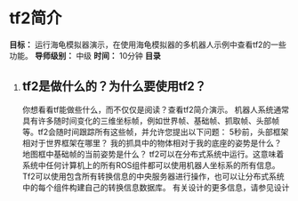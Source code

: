 # tf2简介



**目标：** 运行海龟模拟器演示，在使用海龟模拟器的多机器人示例中查看tf2的一些功能。
**导师级别：** 中级
**时间：** 10分钟
**目录** 


  1. ## tf2是做什么的？为什么要使用tf2？

      你想看看tf能做些什么，而不仅仅是阅读？查看tf2简介演示。
      机器人系统通常具有许多随时间变化的三维坐标帧，例如世界帧、基础帧、抓取帧、头部帧等。tf2会随时间跟踪所有这些帧，并允许您提出以下问题：
      5秒前，头部框架相对于世界框架在哪里？
      我的抓具中的物体相对于我的底座的姿势是什么？
      地图框中基础帧的当前姿势是什么？
      tf2可以在分布式系统中运行。这意味着系统中任何计算机上的所有ROS组件都可以使用机器人坐标系的所有信息。Tf2可以使用包含所有转换信息的中央服务器进行操作，也可以让分布式系统中的每个组件构建自己的转换信息数据库。
      有关设计的更多信息，请参见设计
